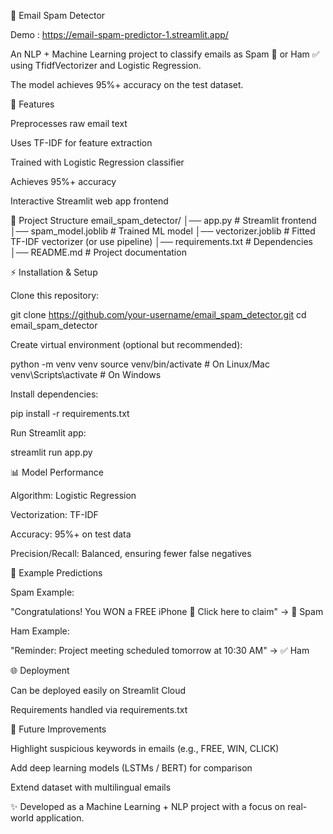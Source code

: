 📧 Email Spam Detector

Demo : https://email-spam-predictor-1.streamlit.app/

An NLP + Machine Learning project to classify emails as Spam 🚨 or Ham ✅ using TfidfVectorizer and Logistic Regression.

The model achieves 95%+ accuracy on the test dataset.

🚀 Features

Preprocesses raw email text

Uses TF-IDF for feature extraction

Trained with Logistic Regression classifier

Achieves 95%+ accuracy

Interactive Streamlit web app frontend

📂 Project Structure
email_spam_detector/
│── app.py                # Streamlit frontend
│── spam_model.joblib     # Trained ML model
│── vectorizer.joblib     # Fitted TF-IDF vectorizer (or use pipeline)
│── requirements.txt      # Dependencies
│── README.md             # Project documentation

⚡ Installation & Setup

Clone this repository:

git clone https://github.com/your-username/email_spam_detector.git
cd email_spam_detector


Create virtual environment (optional but recommended):

python -m venv venv
source venv/bin/activate   # On Linux/Mac
venv\Scripts\activate      # On Windows


Install dependencies:

pip install -r requirements.txt


Run Streamlit app:

streamlit run app.py

📊 Model Performance

Algorithm: Logistic Regression

Vectorization: TF-IDF

Accuracy: 95%+ on test data

Precision/Recall: Balanced, ensuring fewer false negatives

🎯 Example Predictions

Spam Example:

"Congratulations! You WON a FREE iPhone 🎉 Click here to claim"
→ 🚨 Spam

Ham Example:

"Reminder: Project meeting scheduled tomorrow at 10:30 AM"
→ ✅ Ham

🌐 Deployment

Can be deployed easily on Streamlit Cloud

Requirements handled via requirements.txt

📌 Future Improvements

Highlight suspicious keywords in emails (e.g., FREE, WIN, CLICK)

Add deep learning models (LSTMs / BERT) for comparison

Extend dataset with multilingual emails

✨ Developed as a Machine Learning + NLP project with a focus on real-world application.
